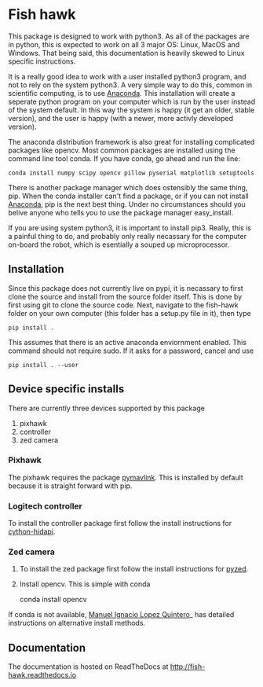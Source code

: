 # Fish hawk

This package is designed to work with python3. As all of the packages are in
python, this is expected to work on all 3 major OS: Linux, MacOS and Windows.
That being said, this documentation is heavily skewed to Linux specific
instructions.

It is a really good idea to work with a user installed python3 program, and not
to rely on the system python3. A very simple way to do this, common in
scientific computing, is to use [Anaconda](https://conda.io/miniconda.html).
This installation will create a seperate python program on your computer which
is run by the user instead of the system default. In this way the system is
happy (it get an older, stable version), and the user is happy (with a newer,
more activly developed version).

The anaconda distribution framework is also great for installing complicated
packages like opencv. Most common packages are installed using the command line
tool conda. If you have conda, go ahead and run the line:

    conda install numpy scipy opencv pillow pyserial matplotlib setuptools

There is another package manager which does ostensibly the same thing, pip.
When the conda installer can't find a package, or if you can not install
[Anaconda](https://conda.io/miniconda.html), pip is the next best thing. Under
no circumstances should you belive anyone who tells you to use the package
manager easy_install.

If you are using system python3, it is important to install pip3. Really, this
is a painful thing to do, and probably only really necassary for the computer
on-board the robot, which is esentially a souped up microprocessor.

## Installation

Since this package does not currently live on pypi, it is
necassary to first clone the source and install from the source folder itself.
This is done by first using git to clone the source code. Next, navigate to the
fish-hawk folder on your own computer (this folder has a setup.py file in it),
then type

    pip install .

This assumes that there is an active anaconda enviornment enabled. This command
should not require sudo. If it asks for a password, cancel and use

    pip install . --user

## Device specific installs

There are currently three devices supported by this package

1. pixhawk
2. controller
3. zed camera

### Pixhawk

The pixhawk requires the package [pymavlink](https://github.com/ArduPilot/pymavlink).
This is installed by default because it is straight forward with pip.

### Logitech controller

To install the controller package first follow the install instructions for
[cython-hidapi](https://github.com/trezor/cython-hidapi).

### Zed camera

1. To install the zed package first follow the install instructions for
[pyzed](https://github.com/stereolabs/zed-python).

2. Install opencv. This is simple with conda

    conda install opencv

If conda is not available,
[Manuel Ignacio Lopez Quintero](http://milq.github.io/install-opencv-ubuntu-debian/)_
has detailed instructions on alternative install methods.

## Documentation


The documentation is hosted on ReadTheDocs at http://fish-hawk.readthedocs.io

